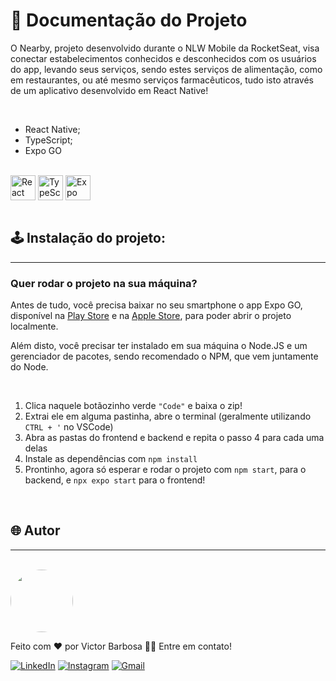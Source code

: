 # 📒 Documentação do Projeto

  O Nearby, projeto desenvolvido durante o NLW Mobile da RocketSeat, visa conectar estabelecimentos conhecidos e desconhecidos com os usuários do app, levando seus serviços, sendo estes serviços de alimentação, como em restaurantes, ou até mesmo serviços farmacêuticos, tudo isto através de um aplicativo desenvolvido em React Native!

<br>

- React Native;
- TypeScript;
- Expo GO

<div style="display: inline_block"><br>
  <img align="center" alt="React Native" heigth="30" width="40" src="https://cdn.jsdelivr.net/gh/devicons/devicon@latest/icons/react/react-original.svg">
  <img align="center" alt="TypeScript" heigth="30" width="40" src="https://cdn.jsdelivr.net/gh/devicons/devicon@latest/icons/typescript/typescript-original.svg">
  <img align="center" alt="Expo GO" heigth="30" width="40" src="https://seeklogo.com/images/E/expo-go-app-logo-BBBE394CB8-seeklogo.com.png">
</div>

<br>

## 🕹️ Instalação do projeto:
---

<h3>Quer rodar o projeto na sua máquina?</h3>

Antes de tudo, você precisa baixar no seu smartphone o app Expo GO, disponível na [Play Store](https://play.google.com/store/apps/details?id=host.exp.exponent&hl=pt_BR&pli=1) e na [Apple Store](https://apps.apple.com/br/app/ex"go/id982107779), para poder abrir o projeto localmente.

Além disto, você precisar ter instalado em sua máquina o Node.JS e um gerenciador de pacotes, sendo recomendado o NPM, que vem juntamente do Node.

<br>

1. Clica naquele botãozinho verde ```"Code"``` e baixa o zip!
2. Extrai ele em alguma pastinha, abre o terminal (geralmente utilizando ```CTRL + '``` no VSCode)
3. Abra as pastas do frontend e backend e repita o passo 4 para cada uma delas
4. Instale as dependências com ```npm install```
5. Prontinho, agora só esperar e rodar o projeto com ```npm start```, para o backend, e ```npx expo start``` para o frontend!

<br>

## 🌐 Autor
---
<br>

<a href="https://www.linkedin.com/in/victor-santos-01242007111203200607/">
 <img style="border-radius: 50%" src="https://avatars.githubusercontent.com/u/114593367?s=400&u=35dad9c7030300514c27e765de70b83b4073c802&v=4" width="100px;" alt=""/>
</a>


Feito com ❤️ por Victor Barbosa 👋🏽 Entre em contato!

[![LinkedIn](https://img.shields.io/badge/LinkedIn-0077B5?style=for-the-badge&logo=linkedin&logoColor=white)](https://www.linkedin.com/in/victor-santos-01242007111203200607/)
[![Instagram](https://img.shields.io/badge/-Instagram-%23E4405F?style=for-the-badge&logo=instagram&logoColor=white)](https://www.instagram.com/vituisdev/)
[![Gmail](https://img.shields.io/badge/Gmail-333333?style=for-the-badge&logo=gmail&logoColor=red)](mailto:victorb.santos15@gmail.com)
<br>
<br>


